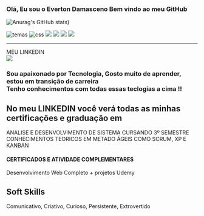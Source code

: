 ### Olá, Eu sou o Everton Damasceno Bem vindo ao meu GitHub

![Anurag's GitHub stats](https://github-readme-stats.vercel.app/api?username=Eveton22&show_icons=true&theme=dracula))

![temas](https://img.shields.io/badge/HTML5-E34F26?style=for-the-badge&logo=html5&logoColor=white)
![css](https://img.shields.io/badge/CSS3-1572B6?style=for-the-badge&logo=css3&logoColor=white)
![](https://img.shields.io/badge/JavaScript-F7DF1E?style=for-the-badge&logo=javascript&logoColor=black)
![](https://img.shields.io/badge/React-20232A?style=for-the-badge&logo=react&logoColor=61DAFB)
![](https://img.shields.io/badge/Node.js-43853D?style=for-the-badge&logo=node.js&logoColor=white)
![](https://img.shields.io/badge/PHP-777BB4?style=for-the-badge&logo=php&logoColor=white)
<hr>

MEU LINKEDIN<BR/>
[![](https://img.shields.io/badge/LinkedIn-0077B5?style=for-the-badge&logo=linkedin&logoColor=white)](https://www.linkedin.com/in/everton-damasceno-da-silva/)

###   Sou apaixonado por Tecnologia, Gosto muito de aprender, estou em transição de carreira <br/> Tenho conhecimentos com todas essas teclogias a cima !!
## No meu LINKEDIN você verá todas as minhas certificações e graduação em
ANALISE E DESENVOLVIMENTO DE SISTEMA CURSANDO 3º SEMESTRE<BR/>
CONHECIMENTOS TEORICOS EM METADO ÁGEIS COMO SCRUM, XP E KANBAN

<h4>CERTIFICADOS E ATIVIDADE COMPLEMENTARES</h4>

Desenvolvimento Web Completo + projetos Udemy


## Soft Skills 

Comunicativo,
Criativo,
Curioso,
Persistente,
Extrovertido 



